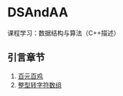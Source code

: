 # DSAndAA
课程学习：数据结构与算法（C++描述）
## 引言章节
1. [百元百鸡](/introduction_1/chicken100.cpp)
2. [整型转字符数组](/introduction_1/convert.cpp)
